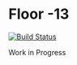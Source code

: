 # Floor -13
[![Build Status](https://travis-ci.org/FantAsylum/Floor--13.svg?branch=master)](https://travis-ci.org/FantAsylum/Floor--13)

Work in Progress
